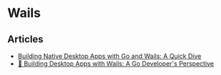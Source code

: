 # Wails

## Articles
* [Building Native Desktop Apps with Go and Wails: A Quick Dive](https://www.bytesizego.com/blog/native-desktop-apps-using-golang)
* [🚀 Building Desktop Apps with Wails: A Go Developer's Perspective](https://dev.to/kaizerpwn/building-desktop-apps-with-wails-a-go-developers-perspective-526p)

